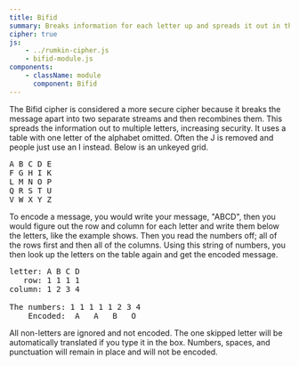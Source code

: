 ```yaml
---
title: Bifid
summary: Breaks information for each letter up and spreads it out in the encoded message. An easy and fairly secure pencil & paper cipher.
cipher: true
js:
    - ../rumkin-cipher.js
    - bifid-module.js
components:
    - className: module
      component: Bifid
---
```


The Bifid cipher is considered a more secure cipher because it breaks the message apart into two separate streams and then recombines them.  This spreads the information out to multiple letters, increasing security.  It uses a table with one letter of the alphabet omitted.  Often the J is removed and people just use an I instead.  Below is an unkeyed grid.

<div class="D(f) Jc(c)"><pre>A B C D E
F G H I K
L M N O P
Q R S T U
V W X Y Z</pre></div>

To encode a message, you would write your message, "ABCD", then you would figure out the row and column for each letter and write them below the letters, like the example shows.  Then you read the numbers off; all of the rows first and then all of the columns.  Using this string of numbers, you then look up the letters on the table again and get the encoded message.

<div class="D(f) Jc(c)"><pre>letter: A B C D
   row: 1 1 1 1
column: 1 2 3 4<br>
The numbers: 1 1 1 1 1 2 3 4
    Encoded:  A   A   B   O</pre></div>

All non-letters are ignored and not encoded.  The one skipped letter will be automatically translated if you type it in the box.  Numbers, spaces, and punctuation will remain in place and will not be encoded.

<div class="module"></div>

